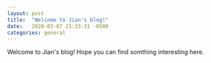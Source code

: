 ```yaml
---
layout: post
title:  "Welcome to Jian's blog!"
date:   2020-03-07 23:33:31 -0500
categories: general
---
```

Welcome to Jian's blog! Hope you can find somthing interesting here. 